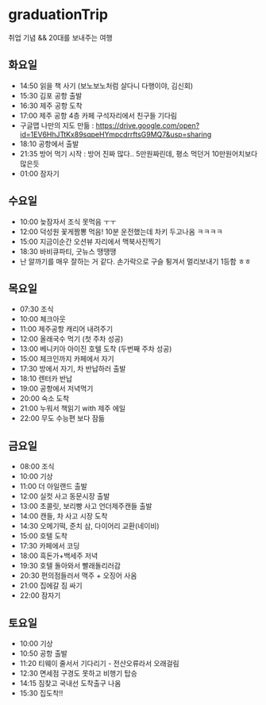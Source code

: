 # graduationTrip
취업 기념 &amp;&amp; 20대를 보내주는 여행

## 화요일
- 14:50 읽을 책 사기 (보노보노처럼 살다니 다행이야, 김신회)
- 15:30 김포 공항 출발
- 16:30 제주 공항 도착
- 17:00 제주 공항 4층 카페 구석자리에서 친구들 기다림
- 구글맵 나만의 지도 만듦 : https://drive.google.com/open?id=1EV6HhJTtKx89sqpeHYmpcdrrftsG9MQ7&usp=sharing
- 18:10 공항에서 출발
- 21:35 방어 먹기 시작 : 방어 진짜 많다.. 5만원짜린데, 평소 먹던거 10만원어치보다 많은듯
- 01:00 잠자기

## 수요일
- 10:00 늦잠자서 조식 못먹음 ㅜㅜ 
- 12:00 덕성원 꽃게짬뽕 먹음! 10분 운전했는데 차키 두고나옴 ㅋㅋㅋㅋ
- 15:00 지금이순간 오션뷰 자리에서 맥북사진찍기
- 18:30 바비큐파티, 굿뉴스 땡땡땡
- 난 알까기를 매우 잘하는 거 같다. 손가락으로 구슬 튕겨서 멀리보내기 1등함 ㅎㅎ

## 목요일
- 07:30 조식
- 10:00 체크아웃
- 11:00 제주공항 캐리어 내려주기
- 12:00 올래국수 먹기 (첫 주차 성공)
- 13:00 베니키아 아이진 호텔 도착 (두번째 주차 성공)
- 15:00 체크인까지 카페에서 자기
- 17:30 방에서 자기, 차 반납하러 출발
- 18:10 렌터카 반납
- 19:00 공항에서 저녁먹기
- 20:00 숙소 도착
- 21:00 누워서 책읽기 with 제주 에일
- 22:00 무도 수능편 보다 잠듦

## 금요일
- 08:00 조식
- 10:00 기상
- 11:00 더 아일랜드 출발
- 12:00 실컷 사고 동문시장 출발
- 13:00 초콜릿, 보리빵 사고 언더제주캔들 출발
- 14:00 캔들, 차 사고 시장 도착
- 14:30 오메기떡, 준치 삼, 다이어리 교환(네이비)
- 15:00 호텔 도착
- 17:30 카페에서 코딩
- 18:00 흑돈가+백세주 저녁
- 19:30 호텔 돌아와서 빨래돌리러감
- 20:30 편의점들러서 맥주 + 오징어 사옴
- 21:00 집에갈 짐 싸기
- 22:00 잠자기

## 토요일
- 10:00 기상
- 10:50 공항 출발
- 11:20 티웨이 줄서서 기다리기 - 전산오류라서 오래걸림
- 12:30 면세점 구경도 못하고 비행기 탑승
- 14:15 짐찾고 국내선 도착출구 나옴
- 15:30 집도착!!
